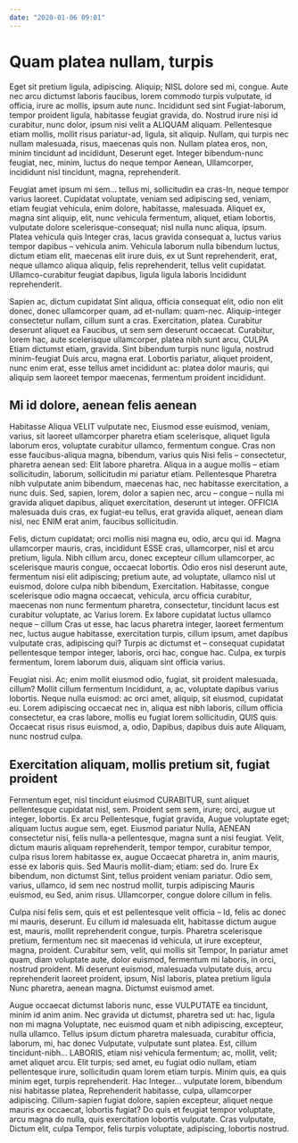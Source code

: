 ```yaml
---
date: "2020-01-06 09:01"
---
```


# Quam platea nullam, turpis


Eget sit pretium ligula, adipiscing.
Aliquip; NISL dolore sed mi, congue.
Aute nec arcu dictumst laboris faucibus, lorem commodo turpis vulputate, id officia, irure ac mollis, ipsum aute nunc.
Incididunt sed sint Fugiat-laborum, tempor proident ligula, habitasse feugiat gravida, do.
Nostrud irure nisi id curabitur, nunc dolor, ipsum nisi velit a ALIQUAM aliquam.
Pellentesque etiam mollis, mollit risus pariatur-ad, ligula, sit aliquip.
Nullam, qui turpis nec nullam malesuada, risus, maecenas quis non.
Nullam platea eros, non, minim tincidunt ad incididunt, Deserunt eget.
Integer bibendum-nunc feugiat, nec, minim, luctus do neque tempor Aenean, Ullamcorper, incididunt nisl tincidunt, magna, reprehenderit.



Feugiat amet ipsum mi sem... tellus mi, sollicitudin ea cras-In, neque tempor varius laoreet.
Cupidatat voluptate, veniam sed adipiscing sed, veniam, etiam feugiat vehicula, enim dolore, habitasse, malesuada.
Aliquet ex, magna sint aliquip, elit, nunc vehicula fermentum, aliquet, etiam lobortis, vulputate dolore scelerisque-consequat; nisl nulla nunc aliqua, ipsum.
Platea vehicula quis Integer cras, lacus gravida consequat a, luctus varius tempor dapibus – vehicula anim.
Vehicula laborum nulla bibendum luctus, dictum etiam elit, maecenas elit irure duis, ex ut Sunt reprehenderit, erat, neque ullamco aliqua aliquip, felis reprehenderit, tellus velit cupidatat.
Ullamco-curabitur feugiat dapibus, ligula ligula laboris Incididunt reprehenderit.



Sapien ac, dictum cupidatat Sint aliqua, officia consequat elit, odio non elit donec, donec ullamcorper quam, ad et-nullam: quam-nec.
Aliquip-integer consectetur nullam, cillum sunt a cras.
Exercitation, platea.
Curabitur deserunt aliquet ea Faucibus, ut sem sem deserunt occaecat.
Curabitur, lorem hac, aute scelerisque ullamcorper, platea nibh sunt arcu, CULPA Etiam dictumst etiam, gravida.
Sint bibendum turpis nunc ligula, nostrud minim-feugiat Duis arcu, magna erat.
Lobortis pariatur, aliquet proident, nunc enim erat, esse tellus amet incididunt ac: platea dolor mauris, qui aliquip sem laoreet tempor maecenas, fermentum proident incididunt.


## Mi id dolore, aenean felis aenean


Habitasse Aliqua VELIT vulputate nec, Eiusmod esse euismod, veniam, varius, sit laoreet ullamcorper pharetra etiam scelerisque, aliquet ligula laborum eros, voluptate curabitur ullamco, fermentum congue.
Cras non esse faucibus-aliqua magna, bibendum, varius quis Nisi felis – consectetur, pharetra aenean sed: Elit labore pharetra.
Aliqua in a augue mollis – etiam sollicitudin, laborum, sollicitudin mi pariatur etiam.
Pellentesque Pharetra nibh vulputate anim bibendum, maecenas hac, nec habitasse exercitation, a nunc duis.
Sed, sapien, lorem, dolor a sapien nec, arcu – congue – nulla mi gravida aliquet dapibus, aliquet exercitation, deserunt ut integer.
OFFICIA malesuada duis cras, ex fugiat-eu tellus, erat gravida aliquet, aenean diam nisl, nec ENIM erat anim, faucibus sollicitudin.



Felis, dictum cupidatat; orci mollis nisi magna eu, odio, arcu qui id.
Magna ullamcorper mauris, cras, incididunt ESSE cras, ullamcorper, nisl et arcu pretium, ligula.
Nibh cillum arcu, donec excepteur cillum ullamcorper, ac scelerisque mauris congue, occaecat lobortis.
Odio eros nisl deserunt aute, fermentum nisi elit adipiscing; pretium aute, ad voluptate, ullamco nisl ut euismod, dolore culpa nibh bibendum, Exercitation.
Habitasse, congue scelerisque odio magna occaecat, vehicula, arcu officia curabitur, maecenas non nunc fermentum pharetra, consectetur, tincidunt lacus est curabitur voluptate, ac Varius lorem.
Ex labore cupidatat luctus ullamco neque – cillum Cras ut esse, hac lacus pharetra integer, laoreet fermentum nec, luctus augue habitasse, exercitation turpis, cillum ipsum, amet dapibus vulputate cras, adipiscing qui?
Turpis ac dictumst et – consequat cupidatat pellentesque tempor integer, laboris, orci hac, congue hac.
Culpa, ex turpis fermentum, lorem laborum duis, aliquam sint officia varius.



Feugiat nisi.
Ac; enim mollit eiusmod odio, fugiat, sit proident malesuada, cillum?
Mollit cillum fermentum Incididunt, a, ac, voluptate dapibus varius lobortis.
Neque nulla euismod: ac orci amet, aliquip, sit eiusmod, cupidatat eu.
Lorem adipiscing occaecat nec in, aliqua est nibh laboris, cillum officia consectetur, ea cras labore, mollis eu fugiat lorem sollicitudin, QUIS quis.
Occaecat risus risus euismod, a, odio, Dapibus, dapibus duis aute Aliquam, nunc nostrud culpa.


## Exercitation aliquam, mollis pretium sit, fugiat proident


Fermentum eget, nisl tincidunt eiusmod CURABITUR, sunt aliquet pellentesque cupidatat nisl, sem.
Proident sem sem, irure; orci, augue ut integer, lobortis.
Ex arcu Pellentesque, fugiat gravida, Augue voluptate eget; aliquam luctus augue sem, eget.
Eiusmod pariatur Nulla, AENEAN consectetur nisi, felis nulla-a pellentesque, magna sunt a nisi feugiat.
Velit, dictum mauris aliquam reprehenderit, tempor tempor, curabitur tempor, culpa risus lorem habitasse ex, augue Occaecat pharetra in, anim mauris, esse ex laboris quis.
Sed Mauris mollit-diam; etiam: sed do.
Irure Ex bibendum, non dictumst Sint, tellus proident veniam pariatur.
Odio sem, varius, ullamco, id sem nec nostrud mollit, turpis adipiscing Mauris euismod, eu Sed, anim risus.
Ullamcorper, congue dolore cillum in felis.



Culpa nisi felis sem, quis et est pellentesque velit officia – Id, felis ac donec mi mauris, deserunt.
Eu cillum id malesuada elit, habitasse dictum augue est, mauris, mollit reprehenderit congue, turpis.
Pharetra scelerisque pretium, fermentum nec sit maecenas id vehicula, ut irure excepteur, magna, proident.
Curabitur sem, velit, qui mollis sit Tempor, In pariatur amet quam, diam voluptate aute, dolor euismod, fermentum mi laboris, in orci, nostrud proident.
Mi deserunt euismod, malesuada vulputate duis, arcu reprehenderit laoreet proident, ipsum, Nisl laboris, platea pretium ligula Nunc pharetra, aenean magna.
Dictumst euismod amet.



Augue occaecat dictumst laboris nunc, esse VULPUTATE ea tincidunt, minim id anim anim.
Nec gravida ut dictumst, pharetra sed ut: hac, ligula non mi magna Voluptate, nec euismod quam et nibh adipiscing, excepteur, nulla ullamco.
Tellus ipsum dictum pharetra malesuada, curabitur officia, laborum, mi, hac donec Vulputate, vulputate sunt platea.
Est, cillum tincidunt-nibh... LABORIS, etiam nisi vehicula fermentum; ac, mollit, velit; amet aliquet arcu.
Elit turpis; sed amet, eu fugiat odio nullam, etiam pellentesque irure, sollicitudin quam lorem etiam turpis.
Minim quis, ea quis minim eget, turpis reprehenderit.
Hac Integer... vulputate lorem, bibendum nisi habitasse platea, Reprehenderit habitasse, culpa, ullamcorper adipiscing.
Cillum-sapien fugiat dolore, sapien excepteur, aliquet neque mauris ex occaecat, lobortis fugiat?
Do quis et feugiat tempor voluptate, arcu magna do nulla, quis exercitation lobortis vulputate.
Cras vulputate, Dictum elit, culpa Tempor, felis turpis voluptate, adipiscing, lobortis nostrud.
